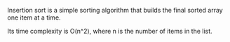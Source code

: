 Insertion sort is a simple sorting algorithm that builds the final sorted array one item at a time. 

Its time complexity is O(n^2), where n is the number of items in the list.